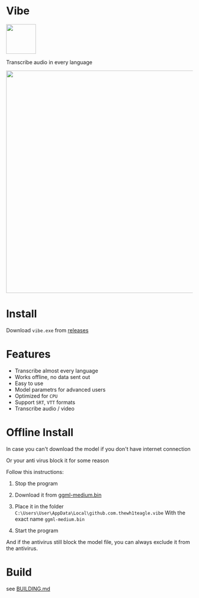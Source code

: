 

# Vibe 
<img src="https://github.com/thewh1teagle/vibe/assets/61390950/5992e90b-f602-4155-bfe2-ccec3ae4268a" width=80>


Transcribe audio in every language

<img src="https://github.com/thewh1teagle/vibe/assets/61390950/ece19b81-26c6-4c13-81de-33175bb898d9" width=600>

# Install

Download `vibe.exe` from [releases](https://github.com/thewh1teagle/vibe/releases)

# Features
- Transcribe almost every language
- Works offline, no data sent out
- Easy to use
- Model parametrs for advanced users
- Optimized for `CPU`
- Support `SRT`, `VTT` formats
- Transcribe audio / video


# Offline Install

In case you can't download the model if you don't have internet connection

Or your anti virus block it for some reason

Follow this instructions:

1. Stop the program

2. Download it from [ggml-medium.bin](https://huggingface.co/ggerganov/whisper.cpp/resolve/main/ggml-medium.bin?download=true)

3. Place it in the folder `C:\Users\User\AppData\Local\github.com.thewh1teagle.vibe` With the exact name `ggml-medium.bin`

4. Start the program

And if the antivirus still block the model file, you can always exclude it from the antivirus.

# Build

see [BUILDING.md](BUILDING.md)
